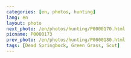 ```yaml
---
categories: [en, photos, hunting]
lang: en
layout: photo
next_photo: /en/photos/hunting/P0000170.html
picname: P0000173
prev_photo: /en/photos/hunting/P0000180.html
tags: [Dead Springbock, Green Grass, Scut]
---
```

